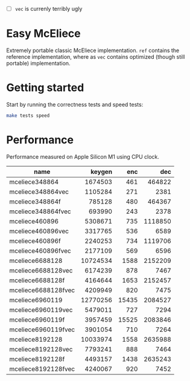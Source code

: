 - [ ] `vec` is currenly terribly ugly

# Easy McEliece
Extremely portable classic McEliece implementation. `ref` contains the reference implementation, where as `vec` contains optimized (though still portable) implementation.

# Getting started
Start by running the correctness tests and speed tests:

```bash
make tests speed
```

# Performance
Performance measured on Apple Silicon M1 using CPU clock.

|name|keygen|enc|dec|
|---|---:|---:|---:|
|mceliece348864|1674503|461|464822|
|mceliece348864vec|1105284|271|2381|
|mceliece348864f|785128|480|464367|
|mceliece348864fvec|693990|243|2378|
|mceliece460896|5308671|735|1118850|
|mceliece460896vec|3317765|536|6589|
|mceliece460896f|2240253|734|1119706|
|mceliece460896fvec|2177109|569|6596|
|mceliece6688128|10724534|1588|2152209|
|mceliece6688128vec|6174239|878|7467|
|mceliece6688128f|4164644|1653|2152457|
|mceliece6688128fvec|4209949|820|7475|
|mceliece6960119|12770256|15435|2084527|
|mceliece6960119vec|5479011|727|7294|
|mceliece6960119f|3957459|15525|2083846|
|mceliece6960119fvec|3901054|710|7264|
|mceliece8192128|10033974|1558|2635988|
|mceliece8192128vec|7793241|888|7464|
|mceliece8192128f|4493157|1438|2635243|
|mceliece8192128fvec|4240067|920|7452|
